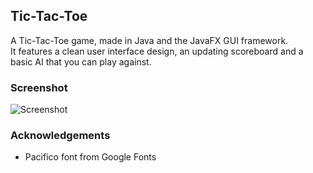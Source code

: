 ## Tic-Tac-Toe
A Tic-Tac-Toe game, made in Java and the JavaFX GUI framework.  
It features a clean user interface design, an updating scoreboard and a basic AI that you can play against.

### Screenshot
![Screenshot](https://i.imgur.com/sNnJjd3.png)

### Acknowledgements
* Pacifico font from Google Fonts
